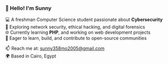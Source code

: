 ### 👋 Hello! I'm Sunny

💻 A freshman Computer Science student passionate about **Cybersecurity**  
🔐 Exploring network security, ethical hacking, and digital forensics  
🌐 Currently learning **PHP**, and working on web development projects  
🧠 Eager to learn, build, and contribute to open-source communities

📫 Reach me at: sunny358mo2005@gmail.com  
🌍 Based in Cairo, Egypt
